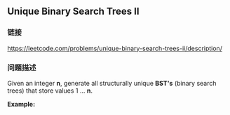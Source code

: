 ## Unique Binary Search Trees II  
### 链接  
https://leetcode.com/problems/unique-binary-search-trees-ii/description/  
### 问题描述
Given an integer **n**, generate all structurally unique **BST&#39;s** (binary search trees) that store values 1 ...&nbsp;**n**.

**Example:**
